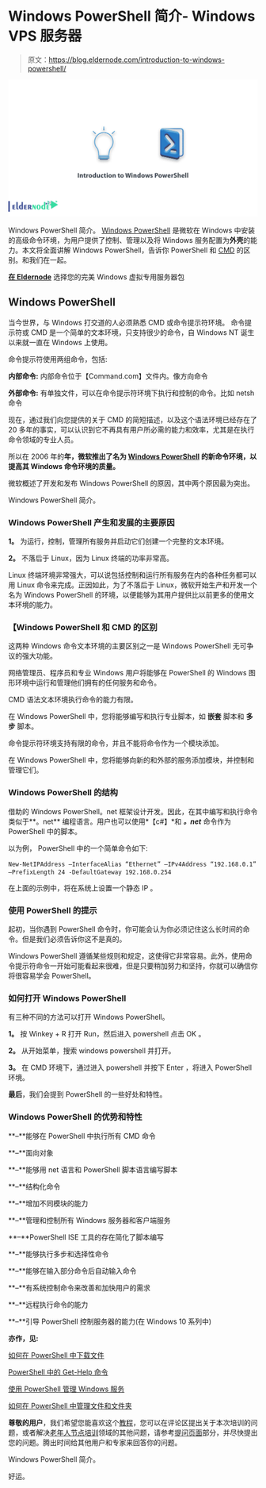# Windows PowerShell 简介- Windows VPS 服务器

> 原文：<https://blog.eldernode.com/introduction-to-windows-powershell/>

![Introduction to Windows PowerShell](img/0e565dd0803556a8a19918bb1be95802.png)

Windows PowerShell 简介。 [Windows PowerShell](https://technet.microsoft.com/en-us/library/ee332526.aspx) 是微软在 Windows 中安装的高级命令环境，为用户提供了控制、管理以及将 Windows 服务配置为**外壳**的能力。本文将全面讲解 Windows PowerShell，告诉你 PowerShell 和 [CMD](https://docs.microsoft.com/en-us/windows-server/administration/windows-commands/cmd) 的区别。和我们在一起。

[**在 Eldernode**](https://eldernode.com/windows-vps/) 选择您的完美 Windows 虚拟专用服务器包

## Windows PowerShell

当今世界，与 Windows 打交道的人必须熟悉 CMD 或命令提示符环境。
命令提示符或 CMD 是一个简单的文本环境，只支持很少的命令，自 Windows NT 诞生以来就一直在 Windows 上使用。

命令提示符使用两组命令，包括:

**内部命令:** 内部命令位于【Command.com】文件内。像方向命令

**外部命令:** 有单独文件，可以在命令提示符环境下执行和控制的命令。比如 netsh 命令

现在，通过我们向您提供的关于 CMD 的简短描述，以及这个语法环境已经存在了 20 多年的事实，可以认识到它不再具有用户所必需的能力和效率，尤其是在执行命令领域的专业人员。

所以在 2006 年的**年，微软推出了名为 [Windows PowerShell](https://eldernode.com/tag/powershell-commands/) 的新命令环境，以提高其 Windows 命令环境的质量。**

微软概述了开发和发布 Windows PowerShell 的原因，其中两个原因最为突出。

Windows PowerShell 简介。

### Windows PowerShell 产生和发展的主要原因

**1。** 为运行，控制，管理所有服务并启动它们创建一个完整的文本环境。

**2。** 不落后于 Linux，因为 Linux 终端的功率非常高。

Linux 终端环境非常强大，可以说包括控制和运行所有服务在内的各种任务都可以用 Linux 命令来完成。正因如此，为了不落后于 Linux，微软开始生产和开发一个名为 Windows PowerShell 的环境，以便能够为其用户提供比以前更多的使用文本环境的能力。

### 【Windows PowerShell 和 CMD 的区别

这两种 Windows 命令文本环境的主要区别之一是 Windows PowerShell 无可争议的强大功能。

网络管理员、程序员和专业 Windows 用户将能够在 PowerShell 的 Windows 图形环境中运行和管理他们拥有的任何服务和命令。

CMD 语法文本环境执行命令的能力有限。

在 Windows PowerShell 中，您将能够编写和执行专业脚本，如 **嵌套** 脚本和 **多步** 脚本。

命令提示符环境支持有限的命令，并且不能将命令作为一个模块添加。

在 Windows PowerShell 中，您将能够向新的和外部的服务添加模块，并控制和管理它们。

### Windows PowerShell 的结构

借助的 Windows PowerShell。net 框架设计开发。因此，在其中编写和执行命令类似于**。net** 编程语言。用户也可以使用*【c#】*和 ***。net*** 命令作为 PowerShell 中的脚本。

以为例， PowerShell 中的一个简单命令如下:

```
New-NetIPAddress –InterfaceAlias “Ethernet” –IPv4Address “192.168.0.1” –PrefixLength 24 -DefaultGateway 192.168.0.254
```

在上面的示例中，将在系统上设置一个静态 IP 。

### 使用 PowerShell 的提示

起初，当你遇到 PowerShell 命令时，你可能会认为你必须记住这么长时间的命令。但是我们必须告诉你这不是真的。

Windows PowerShell 遵循某些规则和规定，这使得它非常容易。此外，使用命令提示符命令一开始可能看起来很难，但是只要稍加努力和坚持，你就可以确信你将很容易学会 PowerShell。

### 如何打开 Windows PowerShell

有三种不同的方法可以打开 Windows PowerShell。

**1。** 按 Winkey + R 打开 Run，然后进入 powershell 点击 OK 。

**2。** 从开始菜单，搜索 windows powershell 并打开。

**3。** 在 CMD 环境下，通过进入 powershell 并按下 Enter ，将进入 PowerShell 环境。

**最后**，我们会提到 PowerShell 的一些好处和特性。

### Windows PowerShell 的优势和特性

**–**能够在 PowerShell 中执行所有 CMD 命令

**–**面向对象

**–**能够用 net 语言和 PowerShell 脚本语言编写脚本

**–**结构化命令

**–**增加不同模块的能力

**–**管理和控制所有 Windows 服务器和客户端服务

**–**PowerShell ISE 工具的存在简化了脚本编写

**–**能够执行多步和选择性命令

**–**能够在输入部分命令后自动输入命令

**–**有系统控制命令来改善和加快用户的需求

**–**远程执行命令的能力

**–**引导 PowerShell 控制服务器的能力(在 Windows 10 系列中)

**亦作，见:**

[如何在 PowerShell 中下载文件](https://eldernode.com/download-files-in-powershell/)

[PowerShell 中的 Get-Help 命令](https://eldernode.com/get-help-command-in-powershell/)

[使用 PowerShell 管理 Windows 服务](https://eldernode.com/manage-windows-services-with-powershell/)

[如何在 PowerShell 中管理文件和文件夹](https://eldernode.com/manage-files-and-folders-in-powershell/)

**尊敬的用户**，我们希望您能喜欢这个[教程](https://eldernode.com/category/tutorial/)，您可以在评论区提出关于本次培训的问题，或者解决[老年人节点培训](https://eldernode.com/blog/)领域的其他问题，请参考[提问页面](https://eldernode.com/ask)部分，并尽快提出您的问题。腾出时间给其他用户和专家来回答你的问题。

Windows PowerShell 简介。

好运。